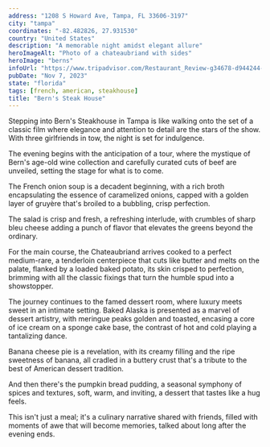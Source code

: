 ```yaml
---
address: "1208 S Howard Ave, Tampa, FL 33606-3197"
city: "tampa"
coordinates: "-82.482826, 27.931530"
country: "United States"
description: "A memorable night amidst elegant allure"
heroImageAlt: "Photo of a chateaubriand with sides"
heroImage: "berns"
infoUrl: "https://www.tripadvisor.com/Restaurant_Review-g34678-d944244-Reviews-Bern_s_Steak_House-Tampa_Florida.html"
pubDate: "Nov 7, 2023"
state: "florida"
tags: [french, american, steakhouse]
title: "Bern's Steak House"
---
```


Stepping into Bern's Steakhouse in Tampa is like walking onto the set of a classic film where elegance and attention to detail are the stars of the show. With three girlfriends in tow, the night is set for indulgence.

The evening begins with the anticipation of a tour, where the mystique of Bern's age-old wine collection and carefully curated cuts of beef are unveiled, setting the stage for what is to come.

The French onion soup is a decadent beginning, with a rich broth encapsulating the essence of caramelized onions, capped with a golden layer of gruyère that's broiled to a bubbling, crisp perfection.

The salad is crisp and fresh, a refreshing interlude, with crumbles of sharp bleu cheese adding a punch of flavor that elevates the greens beyond the ordinary.

For the main course, the Chateaubriand arrives cooked to a perfect medium-rare, a tenderloin centerpiece that cuts like butter and melts on the palate, flanked by a loaded baked potato, its skin crisped to perfection, brimming with all the classic fixings that turn the humble spud into a showstopper.

The journey continues to the famed dessert room, where luxury meets sweet in an intimate setting. Baked Alaska is presented as a marvel of dessert artistry, with meringue peaks golden and toasted, encasing a core of ice cream on a sponge cake base, the contrast of hot and cold playing a tantalizing dance.

Banana cheese pie is a revelation, with its creamy filling and the ripe sweetness of banana, all cradled in a buttery crust that's a tribute to the best of American dessert tradition.

And then there's the pumpkin bread pudding, a seasonal symphony of spices and textures, soft, warm, and inviting, a dessert that tastes like a hug feels.

This isn't just a meal; it's a culinary narrative shared with friends, filled with moments of awe that will become memories, talked about long after the evening ends.
